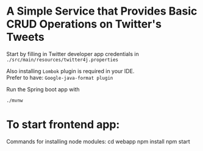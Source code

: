# A Simple Service that Provides Basic CRUD Operations on Twitter's Tweets

Start by filling in Twitter developer app credentials in `./src/main/resources/twitter4j.properties`

Also installing `Lombok` plugin is required in your IDE.  
Prefer to have: `Google-java-format plugin`

Run the Spring boot app with
```$xslt
./mvnw
```

# To start frontend app:

Commands for installing node modules:
cd webapp
npm install
npm start
